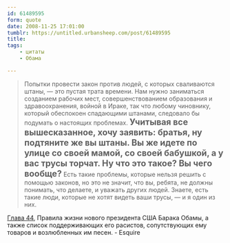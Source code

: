 ```yaml
---
id: 61489595
form: quote
date: 2008-11-25 17:01:00
tumblr: https://untitled.urbansheep.com/post/61489595
title: 
tags:
    - цитаты
    - Обама

---
```


<blockquote>
Попытки провести закон против людей, с которых сваливаются штаны, — это пустая трата времени. Нам нужно заниматься созданием рабочих мест, совершенствованием образования и здравоохранения, войной в Ираке, так что любому чиновнику, который обеспокоен спадающими штанами, следовало бы подумать о настоящих проблемах. <strong style="font-size:1.4em;">Учитывая все вышесказанное, хочу заявить: братья, ну подтяните же вы штаны. Вы же идете по улице со своей мамой, со своей бабушкой, а у вас трусы торчат. Ну что это такое? Вы чего вообще?</strong> Есть такие проблемы, которые нельзя решить с помощью законов, но это не значит, что вы, ребята, не должны понимать, что делаете, и уважать других людей. Знаете, есть такие люди, которые не хотят видеть ваши трусы, — и я один из них.
</blockquote>

<a href="http://esquire.ru/articles/39/obama/">Глава 44</a>, Правила жизни нового президента США Барака Обамы, а также список поддерживающих его расистов, сопутствующих ему товаров и возлюбленных им песен. - Esquire
